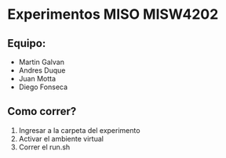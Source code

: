 # Experimentos MISO MISW4202

## Equipo:
- Martin Galvan
- Andres Duque
- Juan Motta
- Diego Fonseca


## Como correr?
1. Ingresar a la carpeta del experimento
2. Activar el ambiente virtual
3. Correr el run.sh